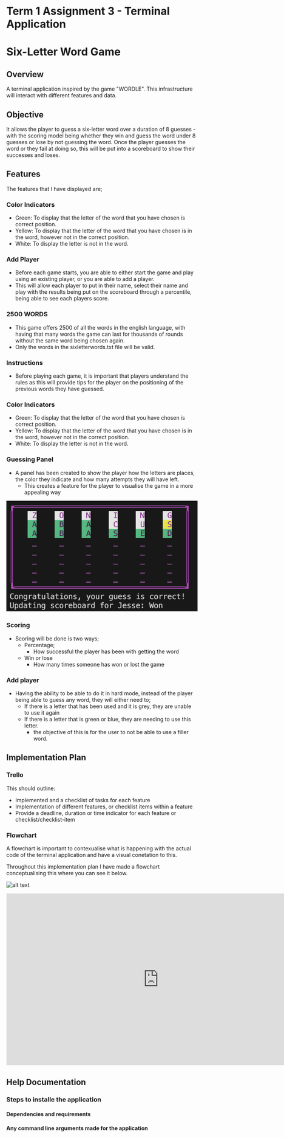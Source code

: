# Term 1 Assignment 3 - Terminal Application
# Six-Letter Word Game

## Overview
A terminal application inspired by the game "WORDLE".
This infrastructure will interact with different features and data.

## Objective 
It allows the player to guess a six-letter word over a duration of 8 guesses - with the scoring model being whether they win and guess the word under 8 guesses or lose by not guessing the word.
Once the player guesses the word or they fail at doing so, this will be put into a scoreboard to show their successes and loses.

## Features
The features that I have displayed are;

### Color Indicators
- Green: To display that the letter of the word that you have chosen is correct position.
- Yellow: To display that the letter of the word that you have chosen is in the word, however not in the correct position.
- White: To display the letter is not in the word.

### Add Player
- Before each game starts, you are able to either start the game and play using an existing player, or you are able to add a player.
- This will allow each player to put in their name, select their name and play with the results being put on the scoreboard through a percentile, being able to see each players score.

### 2500 WORDS 
- This game offers 2500 of all the words in the english language, with having that many words the game can last for thousands of rounds without the same word being chosen again.
- Only the words in the sixletterwords.txt file will be valid.

### Instructions
- Before playing each game, it is important that players understand the rules as this will provide tips for the player on the positioning of the previous words they have guessed.

### Color Indicators
- Green: To display that the letter of the word that you have chosen is correct position.
- Yellow: To display that the letter of the word that you have chosen is in the word, however not in the correct position.
- White: To display the letter is not in the word.

### Guessing Panel
- A panel has been created to show the player how the letters are places, the color they indicate and how many attempts they will have left.
    - This creates a feature for the player to visualise the game in a more appealing way

![alt text](<data/Guessing Panel.png>)

### Scoring
- Scoring will be done is two ways;
    - Percentage;
        - How successful the player has been with getting the word
    - Win or lose
        - How many times someone has won or lost the game

### Add player
- Having the ability to be able to do it in hard mode, instead of the player being able to guess any word, they will either need to;
    - If there is a letter that has been used and it is grey, they are unable to use it again
    - If there is a letter that is green or blue, they are needing to use this letter.
        - the objective of this is for the user to not be able to use a filler word.


## Implementation Plan

### Trello
This should outline:
- Implemented and a checklist of tasks for each feature
- Implementation of different features, or checklist items within a feature
- Provide a deadline, duration or time indicator for each feature or checklist/checklist-item

### Flowchart
A flowchart is important to contexualise what is happening with the actual code of the terminal application and have a visual conetation to this.

Throughout this implementation plan I have made a flowchart conceptualising this where you can see it below.

![alt text](<data/SIX_LETTER_WORD_GAME_FLOWCHART>)

<iframe style="border: 1px solid rgba(0, 0, 0, 0.1);" width="800" height="450" src="https://www.figma.com/embed?embed_host=share&url=https%3A%2F%2Fwww.figma.com%2Fboard%2FZgTfT6PwpQSEgNo92No7bX%2FSIX-LETTER-WORD-GAME%3Fnode-id%3D0-1%26t%3DIiUX5zujBBSg9R3k-1" allowfullscreen></iframe>

###

## Help Documentation

### Steps to installe the application
#### Dependencies and requirements

#### Any command line arguments made for the application
